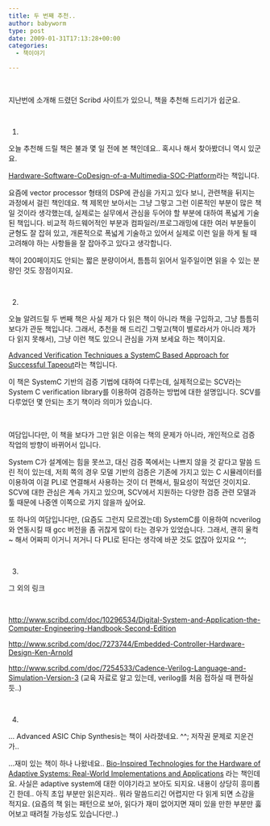 ```yaml
---
title: 두 번째 추천..
author: babyworm
type: post
date: 2009-01-31T17:13:28+00:00
categories:
  - 책이야기

---
```

 

지난번에 소개해 드렸던 Scribd 사이트가 있으니, 책을 추천해 드리기가 쉽군요. 

 

1. 

오늘 추천해 드릴 책은 불과 몇 일 전에 본 책인데요.. 혹시나 해서 찾아봤더니 역시 있군요. 

[Hardware-Software-CoDesign-of-a-Multimedia-SOC-Platform][1]라는 책입니다. 

요즘에 vector processor 형태의 DSP에 관심을 가지고 있다 보니, 관련책을 뒤지는 과정에서 걸린 책인데요. 책 제목만 보아서는 그냥 그렇고 그런 이론적인 부분이 많은 책일 것이라 생각했는데, 실제로는 실무에서 관심을 두어야 할 부분에 대하여 폭넓게 기술된 책입니다. 비교적 하드웨어적인 부분과 컴파일러/프로그래밍에 대한 여러 부분들이 균형도 잘 잡혀 있고, 개론적으로 폭넓게 기술하고 있어서 실제로 이런 일을 하게 될 때 고려해야 하는 사항들을 잘 잡아주고 있다고 생각합니다. 

책이 200페이지도 안되는 짧은 분량이어서, 틈틈히 읽어서 일주일이면 읽을 수 있는 분량인 것도 장점이지요. 

 

2. 

오늘 알려드릴 두 번째 책은 사실 제가 다 읽은 책이 아니라 책을 구입하고, 그냥 틈틈히 보다가 관둔 책입니다. 그래서, 추천을 해 드리긴 그렇고(책이 별로라서가 아니라 제가 다 읽지 못해서), 그냥 이런 책도 있으니 관심을 가져 보세요 하는 책이지요. 

[Advanced Verification Techniques a SystemC Based Approach for Successful Tapeout][2]라는 책입니다. 

이 책은 SystemC 기반의 검증 기법에 대하여 다루는데, 실제적으로는 SCV라는 System C verification library를 이용하여 검증하는 방법에 대한 설명입니다. SCV를 다루었던 몇 안되는 초기 책이라 의미가 있습니다. 

 

여담입니다만, 이 책을 보다가 그만 읽은 이유는 책의 문제가 아니라, 개인적으로 검증 작업의 방향이 바뀌어서 입니다. 

System C가 설계에는 힘을 못쓰고, 대신 검증 쪽에서는 나쁘지 않을 것 같다고 말씀 드린 적이 있는데, 저희 쪽의 경우 모델 기반의 검증은 기존에 가지고 있는 C 시뮬레이터를 이용하여 이걸 PLI로 연결해서 사용하는 것이 더 편해서, 필요성이 적었던 것이지요. SCV에 대한 관심은 계속 가지고 있으며, SCV에서 지원하는 다양한 검증 관련 모델과 툴 때문에 나중엔 이쪽으로 가지 않을까 싶어요. 

또 하나의 여담입니다만, (요즘도 그런지 모르겠는데) SystemC를 이용하여 ncverilog와 연동시킬 때 gcc 버전을 좀 귀찮게 많이 타는 경우가 있었습니다. 그래서, 괜히 울컥~ 해서 어짜피 이거니 저거니 다 PLI로 된다는 생각에 바꾼 것도 없잖아 있지요 ^^; 

 

3. 

그 외의 링크 

 

<http://www.scribd.com/doc/10296534/Digital-System-and-Application-the-Computer-Engineering-Handbook-Second-Edition> 

<http://www.scribd.com/doc/7273744/Embedded-Controller-Hardware-Design-Ken-Arnold> 

<http://www.scribd.com/doc/7254533/Cadence-Verilog-Language-and-Simulation-Version-3> (교육 자료로 알고 있는데, verilog를 처음 접하실 때 편하실 듯..) 

 

4. 

… Advanced ASIC Chip Synthesis는 책이 사라졌네요. ^^; 저작권 문제로 지운건가.. 

…재미 있는 책이 하나 나왔네요.. [Bio-Inspired Technologies for the Hardware of Adaptive Systems: Real-World Implementations and Applications][3] 라는 책인데요. 사실은 adaptive system에 대한 이야기라고 보아도 되지요. 내용이 상당히 흥미롭긴 한데.. 아직 초입 부분만 읽은지라.. 뭐라 말씀드리긴 어렵지만 다 읽게 되면 소감을 적지요. (요즘의 책 읽는 패턴으로 보아, 읽다가 재미 없어지면 재미 있을 만한 부분만 훓어보고 때려칠 가능성도 있습니다만..) 

 

 

 [1]: http://www.scribd.com/doc/11456331/Hardware-Software-CoDesign-of-a-Multimedia-SOC-Platform
 [2]: http://www.scribd.com/doc/7025100/Advanced-Verification-Techniques-a-SystemC-Based-Approach-for-Successful-Tapeout-Sathish
 [3]: http://www.amazon.com/Bio-Inspired-Technologies-Hardware-Adaptive-Systems/dp/3540769943/ref=sr_1_6?ie=UTF8&s=books&qid=1233421772&sr=8-6